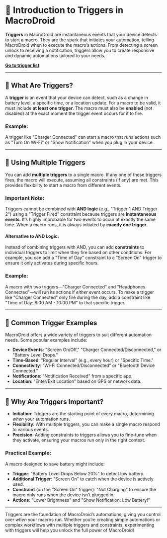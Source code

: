 # 🚀 Introduction to Triggers in MacroDroid

**Triggers** in MacroDroid are instantaneous events that your device detects to start a macro. They are the spark that initiates your automation, telling MacroDroid when to execute the macro’s actions. From detecting a screen unlock to receiving a notification, triggers allow you to create responsive and dynamic automations tailored to your needs.

[**Go to trigger list**](list.md)

---

## 🔹 What Are Triggers?

A **trigger** is an event that your device can detect, such as a change in battery level, a specific time, or a location update. For a macro to be valid, it must include **at least one trigger**. The macro must also be **enabled** (not disabled) at the exact moment the trigger event occurs for it to fire.

### Example:
A trigger like "Charger Connected" can start a macro that runs actions such as "Turn On Wi-Fi" or "Show Notification" when you plug in your device.

---

## 🔹 Using Multiple Triggers

You can add **multiple triggers** to a single macro. If any one of these triggers fires, the macro will execute, assuming all constraints (if any) are met. This provides flexibility to start a macro from different events.

### Important Note:
Triggers cannot be combined with **AND logic** (e.g., "Trigger 1 AND Trigger 2") using a "Trigger Fired" constraint because triggers are **instantaneous events**. It’s highly improbable for two events to occur at exactly the same time. When a macro runs, it is always initiated by **exactly one trigger**.

#### Alternative to AND Logic:
Instead of combining triggers with AND, you can add **constraints** to individual triggers to limit when they fire based on other conditions. For example, you can add a "Time of Day" constraint to a "Screen On" trigger to ensure it only activates during specific hours.

### Example:
A macro with two triggers—"Charger Connected" and "Headphones Connected"—will run its actions if *either* event occurs. To make a trigger like "Charger Connected" only fire during the day, add a constraint like "Time of Day: 8:00 AM - 10:00 PM" to that specific trigger.

---

## 🔹 Common Trigger Examples

MacroDroid offers a wide variety of triggers to suit different automation needs. Some popular examples include:
- **Device Events**: "Screen On/Off," "Charger Connected/Disconnected," or "Battery Level Drops."
- **Time-Based**: "Regular Interval" (e.g., every hour) or "Specific Time."
- **Connectivity**: "Wi-Fi Connected/Disconnected" or "Bluetooth Device Connected."
- **Notifications**: "Notification Received" from a specific app.
- **Location**: "Enter/Exit Location" based on GPS or network data.

---

## 🔹 Why Are Triggers Important?

- **Initiation**: Triggers are the starting point of every macro, determining *when* your automation runs.
- **Flexibility**: With multiple triggers, you can make a single macro respond to various events.
- **Precision**: Adding constraints to triggers allows you to fine-tune when they activate, ensuring your macros run only in the right context.

### Practical Example:
A macro designed to save battery might include:
- **Trigger**: "Battery Level Drops Below 20%" to detect low battery.
- **Additional Trigger**: "Screen On" to catch when the device is actively used.
- **Constraint** (on the "Screen On" trigger): "Not Charging" to ensure the macro only runs when the device isn’t plugged in.
- **Actions**: "Lower Brightness" and "Show Notification: Low Battery!"

---

Triggers are the foundation of MacroDroid’s automations, giving you control over *when* your macros run. Whether you’re creating simple automations or complex workflows with multiple triggers and constraints, experimenting with triggers will help you unlock the full power of MacroDroid!
